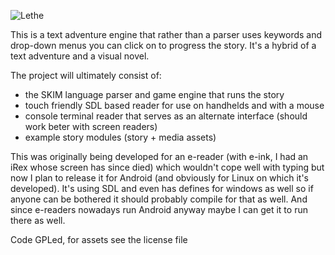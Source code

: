 [lethe]: https://raw.github.com/paul-szczepanek/lethe/master/lethe_logo.png "Lethe logo"
![Lethe][lethe]

This is a text adventure engine that rather than a parser uses keywords
and drop-down menus you can click on to progress the story. It's a
hybrid of a text adventure and a visual novel.

The project will ultimately consist of:

- the SKIM language parser and game engine that runs the story
- touch friendly SDL based reader for use on handhelds and with a mouse
- console terminal reader that serves as an alternate interface (should
  work beter with screen readers)
- example story modules (story + media assets)

This was originally being developed for an e-reader (with e-ink, I had
an iRex whose screen has since died) which wouldn't cope well with
typing but now I plan to release it for Android (and obviously for
Linux on which it's developed). It's using SDL and even has defines for
windows as well so if anyone can be bothered it should probably compile
for that as well. And since e-readers nowadays run Android anyway maybe
I can get it to run there as well.

Code GPLed, for assets see the license file

